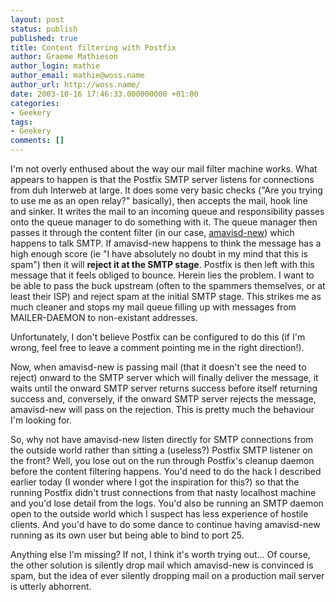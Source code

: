 ```yaml
---
layout: post
status: publish
published: true
title: Content filtering with Postfix
author: Graeme Mathieson
author_login: mathie
author_email: mathie@woss.name
author_url: http://woss.name/
date: 2003-10-16 17:46:33.000000000 +01:00
categories:
- Geekery
tags:
- Geekery
comments: []
---
```

I'm not overly enthused about the way our mail filter machine works.  What appears to happen is that the Postfix SMTP server listens for connections from duh Interweb at large.  It does some very basic checks ("Are you trying to use me as an open relay?" basically), then accepts the mail, hook line and sinker.  It writes the mail to an incoming queue and responsibility passes onto the queue manager to do something with it.  The queue manager then passes it through the content filter (in our case, <a href="http://www.ijs.si/software/amavisd/">amavisd-new</a>) which happens to talk SMTP.  If amavisd-new happens to think the message has a high enough score (ie "I have absolutely no doubt in my mind that this is spam") then it will <strong>reject it at the SMTP stage</strong>.  Postfix is then left with this message that it feels obliged to bounce.  Herein lies the problem.  I want to be able to pass the buck upstream (often to the spammers themselves, or at least their ISP) and reject spam at the initial SMTP stage.  This strikes me as much cleaner and stops my mail queue filling up with messages from MAILER-DAEMON to non-existant addresses.

Unfortunately, I don't believe Postfix can be configured to do this (if I'm wrong, feel free to leave a comment pointing me in the right direction!).

Now, when amavisd-new is passing mail (that it doesn't see the need to reject) onward to the SMTP server which will finally deliver the message, it waits until the onward SMTP server returns success before itself returning success and, conversely, if the onward SMTP server rejects the message, amavisd-new will pass on the rejection.  This is pretty much the behaviour I'm looking for.

So, why not have amavisd-new listen directly for SMTP connections from the outside world rather than sitting a (useless?) Postfix SMTP listener on the front?  Well, you lose out on the run through Postfix's cleanup daemon before the content filtering happens.  You'd need to do the hack I described earlier today (I wonder where I got the inspiration for this?) so that the running Postfix didn't trust connections from that nasty localhost machine and you'd lose detail from the logs.  You'd also be running an SMTP daemon open to the outside world which I suspect has less experience of hostile clients.  And you'd have to do some dance to continue having amavisd-new running as its own user but being able to bind to port 25.

Anything else I'm missing?  If not, I think it's worth trying out...  Of course, the other solution is silently drop mail which amavisd-new is convinced is spam, but the idea of ever silently dropping mail on a production mail server is utterly abhorrent.
